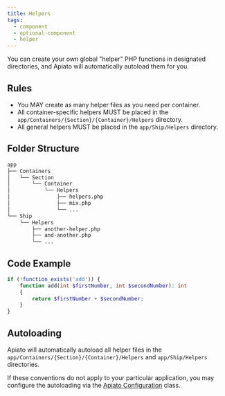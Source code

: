 ```yaml
---
title: Helpers
tags:
  - component
  - optional-component
  - helper
---
```


You can create your own global "helper" PHP functions in designated directories,
and Apiato will automatically autoload them for you.

## Rules

- You MAY create as many helper files as you need per container.
- All container-specific helpers MUST be placed in the `app/Containers/{Section}/{Container}/Helpers` directory.
- All general helpers MUST be placed in the `app/Ship/Helpers` directory.

## Folder Structure

```markdown
app
├── Containers
│   └── Section
│       └── Container
│           └── Helpers
│               ├── helpers.php
│               ├── mix.php
│               └── ...
└── Ship
    └── Helpers
        ├── another-helper.php
        ├── and-another.php
        └── ...
```

## Code Example

```php
if (!function_exists('add')) {
    function add(int $firstNumber, int $secondNumber): int
    {
        return $firstNumber + $secondNumber;
    }
}
```

## Autoloading
Apiato will automatically autoload all helper files in the `app/Containers/{Section}/{Container}/Helpers` and `app/Ship/Helpers` directories.

If these conventions do not apply to your particular application, you may configure the autoloading
via the [Apiato Configuration](../../framework-features/advance-configuration.mdx#helpers) class.
